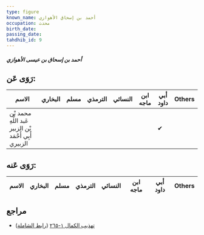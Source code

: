 ```yaml
---
type: figure
known_name: أحمد بن إسحاق الأهوازي
occupation: محدث
birth_date:
passing_date:
tahdhib_id: 9
---
```

##### أحمد بن إسحاق بن عيسى الأهوازي

## رَوَى عَن:
| الاسم                                                  | البخاري | مسلم | الترمذي | النسائي | ابن ماجه | أبي داود | Others |
| ------------------------------------------------------ | ------- | ---- | ------- | ------- | -------- | -------- | ------ |
| محمد بْن عَبد اللَّهِ بْن الزبير أَبِي أَحْمَد الزبيري |         |      |         |         |          | ✔        |        |
## رَوَى عَنه:
| الاسم | البخاري | مسلم | الترمذي | النسائي | ابن ماجه | أبي داود | Others |
| ----- | ------- | ---- | ------- | ------- | -------- | -------- | ------ |
## مراجع
- [تهذيب الكمال ١-٢٦٥](obsidian://open?vault=Tahdhib-al-Kamal&file=Figures/٩-أحمد%20بن%20إسحاق%20بن%20عيسى%20الأهوازي) ([رابط الشاملة](https://shamela.ws/book/3722/264))